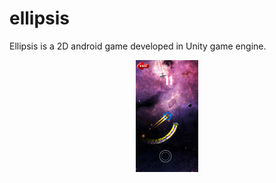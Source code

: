 # ellipsis
Ellipsis is a 2D android game developed in Unity game engine.


<p align="center">
  <img src="Assets/screenshots/sc1.png" width="20%" title="Ellipsis">
</p>
